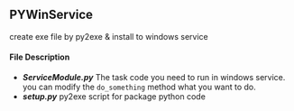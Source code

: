 ## PYWinService
create exe file by py2exe &amp; install to windows service

#### File Description

+ ***ServiceModule.py***
The task code you need to run in windows service. you can modify the `do_something` method what you want to do. 
+ ***setup.py***
  py2exe script for package python code

